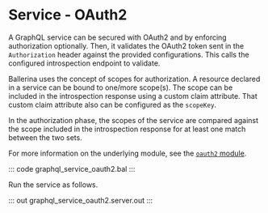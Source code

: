 # Service - OAuth2

A GraphQL service can be secured with OAuth2 and by enforcing
authorization optionally. Then, it validates the OAuth2 token sent in the
`Authorization` header against the provided configurations. This calls the
configured introspection endpoint to validate.

Ballerina uses the concept of scopes for authorization. A resource declared
in a service can be bound to one/more scope(s). The scope can be included
in the introspection response using a custom claim attribute. That custom
claim attribute also can be configured as the `scopeKey`.

In the authorization phase, the scopes of the service are compared
against the scope included in the introspection response for at least one
match between the two sets.

For more information on the underlying module,
see the [`oauth2` module](https://docs.central.ballerina.io/ballerina/oauth2/latest/).

::: code graphql_service_oauth2.bal :::

Run the service as follows.

::: out graphql_service_oauth2.server.out :::